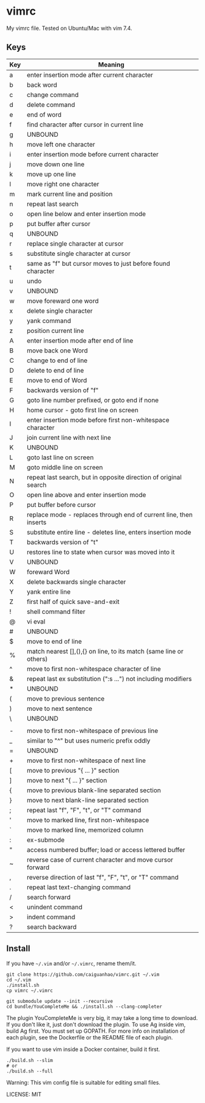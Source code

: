 vimrc
=====

My vimrc file. Tested on Ubuntu/Mac with vim 7.4.

Keys
----

|Key| Meaning
|---|---
| a | enter insertion mode after current character
| b | back word
| c | change command
| d | delete command
| e | end of word
| f | find character after cursor in current line
| g | UNBOUND
| h | move left one character
| i | enter insertion mode before current character
| j | move down one line
| k | move up one line
| l | move right one character
| m | mark current line and position
| n | repeat last search
| o | open line below and enter insertion mode
| p | put buffer after cursor
| q | UNBOUND
| r | replace single character at cursor
| s | substitute single character at cursor
| t | same as "f" but cursor moves to just before found character
| u | undo
| v | UNBOUND
| w | move foreward one word
| x | delete single character
| y | yank command
| z | position current line
| A | enter insertion mode after end of line
| B | move back one Word
| C | change to end of line
| D | delete to end of line
| E | move to end of Word
| F | backwards version of "f"
| G | goto line number prefixed, or goto end if none
| H | home cursor - goto first line on screen
| I | enter insertion mode before first non-whitespace character
| J | join current line with next line
| K | UNBOUND
| L | goto last line on screen
| M | goto middle line on screen
| N | repeat last search, but in opposite direction of original search
| O | open line above and enter insertion mode
| P | put buffer before cursor
| R | replace mode - replaces through end of current line, then inserts
| S | substitute entire line - deletes line, enters insertion mode
| T | backwards version of "t"
| U | restores line to state when cursor was moved into it
| V | UNBOUND
| W | foreward Word
| X | delete backwards single character
| Y | yank entire line
| Z | first half of quick save-and-exit
| ! | shell command filter
| @ | vi eval
| # | UNBOUND
| $ | move to end of line
| % | match nearest [],(),{} on line, to its match (same line or others)
| ^ | move to first non-whitespace character of line
| & | repeat last ex substitution (":s ...") not including modifiers
| * | UNBOUND
| ( | move to previous sentence
| ) | move to next sentence
| \ | UNBOUND
| | | move to column zero
| - | move to first non-whitespace of previous line
| _ | similar to "^" but uses numeric prefix oddly
| = | UNBOUND
| + | move to first non-whitespace of next line
| [ | move to previous "{ ... }" section
| ] | move to next "{ ... }" section
| { | move to previous blank-line separated section
| } | move to next blank-line separated section
| ; | repeat last "f", "F", "t", or "T" command
| ' | move to marked line, first non-whitespace
| ` | move to marked line, memorized column
| : | ex-submode
| " | access numbered buffer; load or access lettered buffer
| ~ | reverse case of current character and move cursor forward
| , | reverse direction of last "f", "F", "t", or "T" command
| . | repeat last text-changing command
| / | search forward
| < | unindent command
| > | indent command
| ? | search backward

Install
-------

If you have `~/.vim` and/or `~/.vimrc`, rename them/it.

```
git clone https://github.com/caiguanhao/vimrc.git ~/.vim
cd ~/.vim
./install.sh
cp vimrc ~/.vimrc

git submodule update --init --recursive
cd bundle/YouCompleteMe && ./install.sh --clang-completer
```

The plugin YouCompleteMe is very big, it may take a long time to
download. If you don't like it, just don't download the plugin.
To use Ag inside vim, build Ag first. You must set up GOPATH.
For more info on installation of each plugin, see the Dockerfile
or the README file of each plugin.

If you want to use vim inside a Docker container, build it first.

```
./build.sh --slim
# or 
./build.sh --full
```

Warning: This vim config file is suitable for editing small files.

LICENSE: MIT
